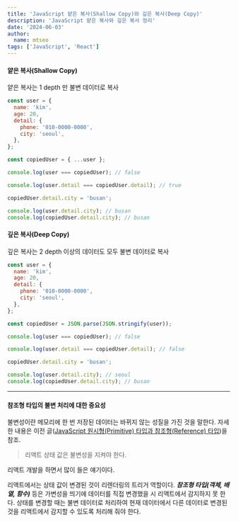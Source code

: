 ```yaml
---
title: 'JavaScript 얕은 복사(Shallow Copy)와 깊은 복사(Deep Copy)'
description: 'JavaScript 얕은 복사와 깊은 복사 정리'
date: '2024-06-03'
author:
  name: mtseo
tags: ['JavaScript', 'React']
---
```


#### 얕은 복사(Shallow Copy)

얕은 복사는 1 depth 만 불변 데이터로 복사

```js
const user = {
  name: 'kim',
  age: 20,
  detail: {
    phone: '010-0000-0000',
    city: 'seoul',
  },
};

const copiedUser = { ...user };

console.log(user === copiedUser); // false

console.log(user.detail === copiedUser.detail); // true

copiedUser.detail.city = 'busan';

console.log(user.detail.city); // busan
console.log(copiedUser.detail.city); // busan
```

#### 깊은 복사(Deep Copy)

깊은 복사는 2 depth 이상의 데이터도 모두 불변 데이터로 복사

```js
const user = {
  name: 'kim',
  age: 20,
  detail: {
    phone: '010-0000-0000',
    city: 'seoul',
  },
};

const copiedUser = JSON.parse(JSON.stringify(user));

console.log(user === copiedUser); // false

console.log(user.detail === copiedUser.detail); // false

copiedUser.detail.city = 'busan';

console.log(user.detail.city); // seoul
console.log(copiedUser.detail.city); // busan
```

---

#### 참조형 타입의 불변 처리에 대한 중요성

불변성이란 메모리에 한 번 저장된 데이터는 바뀌지 않는 성질을 가진 것을 말한다. 자세한 내용은 이전 글([JavaScript 원시형(Primitive) 타입과 참조형(Reference) 타입](https://mtseo.dev/notes/about-javascript-data-type))을 참조.

> 리액트 상태 값은 불변성을 지켜야 한다.

리액트 개발을 하면서 많이 들은 얘기이다.

리액트에서는 상태 값이 변경된 것이 리렌더링의 트리거 역할이다. **_참조형 타입(객체, 배열, 함수)_** 등은 가변성을 띄기에 데이터를 직접 변경했을 시 리액트에서 감지하지 못 한다. 상태를 변경할 때는 불변 데이터로 처리하여 현재 데이터에서 다른 데이터로 변경된 것을 리액트에서 감지할 수 있도록 처리해 줘야 한다.
